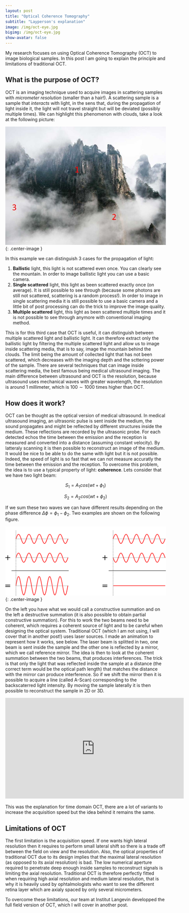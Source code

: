 ```yaml
---
layout: post
title: "Optical Coherence Tomography"
subtitle: "Layperson's explanation"
image: /img/oct-eye.jpg
bigimg: /img/oct-eye.jpg
show-avatar: false
---
```


My research focuses on using Optical Coherence Tomography (OCT) to image biological samples. In this post I am going to explain the principle and limitations of traditional OCT.

## What is the purpose of OCT?

OCT is an imaging technique used to acquire images in scattering samples with *micrometer resolution* (smaller than a hair!). A scattering sample is a sample that *interacts* with light, in the sens that, during the propagation of light inside it, the light will not travel straight but will be deviated (possibly multiple times). We can highlight this phenomenon with clouds, take a look at the following picture:

![Cloudy mountain](../img/clouds_mountain.jpg){: .center-image }

In this example we can distinguish 3 cases for the propagation of light:

1. **Ballistic** light, this light is not scattered even once. You can clearly see the mountain. In order to image ballistic light you can use a basic camera.
2. **Single scattered** light, this light as been scattered exactly once (on average). It is still possible to see through (because some photons are still not scattered, scattering is a random process!). In order to image in single scattering media it is still possible to use a basic camera and a little bit of post processing can do the trick to improve the image quality.
3. **Multiple scattered** light, this light as been scattered multiple times and it is not possible to see through anymore with conventional imaging method.

This is for this third case that OCT is useful, it can distinguish between multiple scattered light and ballistic light. It can therefore extract only the ballistic light by filtering the multiple scattered light and allow us to image inside scattering media, that is to say, image the mountain behind the clouds. The limit being the amount of collected light that has not been scattered, which decreases with the imaging depth and the scttering power of the sample. There are several techniques that can image inside scattering media, the best famous being medical ultrasound imaging. The main difference between ultrasound and OCT is the resolution, because ultrasound uses mechanical waves with greater wavelength, the resolution is around 1 millimeter, which is $100 \sim 1000$ times higher than OCT.

## How does it work?

OCT can be thought as the optical version of medical ultrasound. In medical ultrasound imaging, an ultrasonic pulse is sent inside the medium, the sound propagates and might be reflected by different structures inside the medium. These reflections are recorded by the ultrasonic probe. For each detected echos the time between the emission and the reception is measured and converted into a distance (assuming constant velocity). By latteraly scanning it is then possible to reconstruct an image of the medium. It would be nice to be able to do the same with light but it is not possible. Indeed, the speed of light is so fast that we can not measure accuratly the time between the emission and the reception. To overcome this problem, the idea is to use a typical property of light: **coherence**. Lets consider that we have two light beam:

$$ S_1 = A_1 cos(wt+\phi_1) $$

$$ S_2 = A_2 cos(wt+\phi_2) $$

If we sum these two waves we can have different results depending on the phase difference $\Delta \phi = \phi_1 - \phi_2$. Two examples are shown on the following figure.

![Interferences with two waves](../img/interference_of_two_waves.png){: .center-image }

On the left you have what we would call a constructive summation and on the left a destructive summation (it is also possible to obtain partial constructive summation). For this to work the two beams need to be coherent, which requires a coherent source of light and to be careful when designing the optical system. Traditional OCT (which I am not using, I will cover that in another post!) uses laser sources. I made an animation to represent how it works, see below. The laser beam is splitted in two, one beam is sent inside the sample and the other one is reflected by a mirror, which we call reference mirror. The idea is then to look at the coherent summation between the two beams, that produces interferences. The trick is that only the light that was reflected inside the sample at a distance (the correct term would be the optical path length) that matches the distance with the mirror can produce interference. So if we shift the mirror then it is possible to acquire a line (called A-Scan) corresponding to the backscaterred light intensity. By moving the sample laterally it is then possible to reconstruct the sample in 2D or 3D.

<center>
<iframe width="560" height="315" src="https://www.youtube.com/embed/yHVU5-zMBNE?rel=0" frameborder="0" allow="accelerometer; autoplay; encrypted-media; gyroscope; picture-in-picture" allowfullscreen></iframe>
</center>

This was the explanation for time domain OCT, there are a lot of variants to increase the acquisition speed but the idea behind it remains the same.

## Limitations of OCT

The first limitation is the acquisition speed. If one wants high lateral resolution then it requires to perform small lateral shift so there is a trade off between the field on view and the resolution. Also, the optical properties of traditional OCT due to its design implies that the maximal lateral resolution (as opposed to its axial resolution) is bad. The low numerical aperture required to penetrate deep enough inside samples to reconstruct signals is limiting the axial resolution. Traditional OCT is therefore perfectly fitted when requiring high axial resolution and medium lateral resolution, that is why it is heavily used by ophtalmologists who want to see the different retina layer which are axialy spaced by only several micrometers.

To overcome these limitations, our team at Institut Langevin developped the full field version of OCT, which I will cover in another post.
